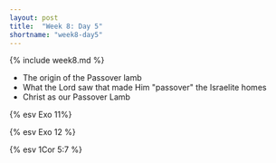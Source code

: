 ```yaml
---
layout: post
title:  "Week 8: Day 5"
shortname: "week8-day5"
---
```


{% include week8.md %}

* The origin of the Passover lamb
* What the Lord saw that made Him "passover" the Israelite homes
* Christ as our Passover Lamb

{% esv Exo 11%}

{% esv Exo 12 %}

{% esv 1Cor 5:7 %}